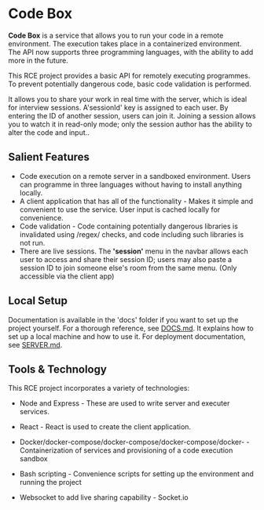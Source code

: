 # Code Box

**Code Box** is a service that allows you to run your code in a remote environment. The execution takes place in a containerized environment. The API now supports three programming languages, with the ability to add more in the future.

This RCE project provides a basic API for remotely executing programmes. To prevent potentially dangerous code, basic code validation is performed.


It allows you to share your work in real time with the server, which is ideal for interview sessions. A'sessionId' key is assigned to each user. By entering the ID of another session, users can join it. Joining a session allows you to watch it in read-only mode; only the session author has the ability to alter the code and input..

## Salient Features

- Code execution on a remote server in a sandboxed environment. Users can programme in three languages without having to install anything locally.
- A client application that has all of the functionality - Makes it simple and convenient to use the service. User input is cached locally for convenience.
- Code validation - Code containing potentially dangerous libraries is invalidated using /regex/ checks, and code including such libraries is not run.
- There are live sessions. The **'session'** menu in the navbar allows each user to access and share their session ID; users may also paste a session ID to join someone else's room from the same menu. (Only accessible via the client app)

## Local Setup

Documentation is available in the 'docs' folder if you want to set up the project yourself. For a thorough reference, see [DOCS.md](https://github.com/kailash360/Code-Box/blob/main/docs/DOCS.md). It explains how to set up a local machine and how to use it. For deployment documentation, see [SERVER.md](https://github.com/kailash360/Code-Box/blob/main/docs/SERVER.md).

## Tools & Technology

This RCE project incorporates a variety of technologies:

- Node and Express - These are used to write server and executer services.

- React - React is used to create the client application.

- Docker/docker-compose/docker-compose/docker-compose/docker- - Containerization of services and provisioning of a code execution sandbox

- Bash scripting - Convenience scripts for setting up the environment and running the project

- Websocket to add live sharing capability - Socket.io